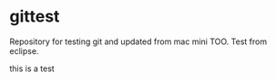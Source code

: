 # gittest
Repository for testing git and updated from mac mini TOO.
Test from eclipse.

this is a test
